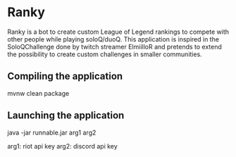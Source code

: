 # Ranky
Ranky is a bot to create custom League of Legend rankings to compete with other people while playing soloQ/duoQ. This application is inspired in the SoloQChallenge done by twitch streamer ElmiilloR and pretends to extend the possibility to create custom challenges in smaller communities.

## Compiling the application
mvnw clean package

## Launching the application
java -jar runnable.jar arg1 arg2

arg1: riot api key
arg2: discord api key